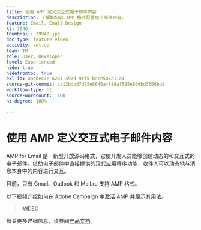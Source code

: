 ```yaml
---
title: 使用 AMP 定义交互式电子邮件内容
description: 了解如何以 AMP 格式配置电子邮件内容。
feature: Email, Email Design
kt: 7946
thumbnail: 29940.jpg
doc-type: feature video
activity: set-up
team: TM
role: User, Developer
level: Experienced
hide: true
hidefromtoc: true
exl-id: aacbec3e-6281-497d-9cf5-bace5a6a11a1
source-git-commit: ca13bdbd7d95e6646aff88af595e866bd3666bb2
workflow-type: ht
source-wordcount: '100'
ht-degree: 100%

---
```


# 使用 AMP 定义交互式电子邮件内容

AMP for Email 是一新型开放源码格式，它使开发人员能够创建动态的和交互式的电子邮件。借助电子邮件中直接提供的现代应用程序功能，收件人可以动态地与消息本身中的内容进行交互。

目前，只有 Gmail、Outlook 和 Mail.ru 支持 AMP 格式。

以下视频介绍如何在 Adobe Campaign 中激活 AMP 并展示其用法。

>[!VIDEO](https://video.tv.adobe.com/v/29940?quality=12&learn=on)

有关更多详细信息，请参阅[产品文档](https://experienceleague.adobe.com/docs/campaign-classic/using/sending-messages/sending-emails/defining-interactive-content.html?lang=zh-Hans#about-amp-for-email)。
